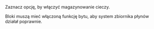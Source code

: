 Zaznacz opcję, by włączyć magazynowanie cieczy.

Bloki muszą mieć włączoną funkcję bytu, aby system zbiornika płynów działał poprawnie.